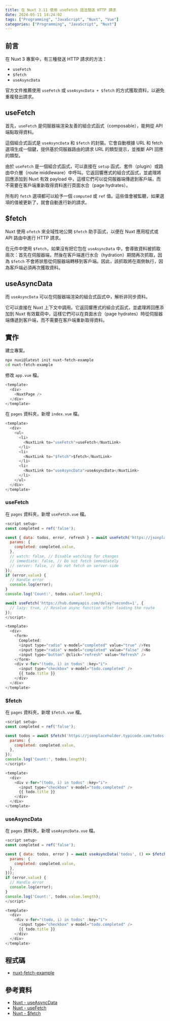 ```yaml
---
title: 在 Nuxt 3.11 使用 useFetch 語法發送 HTTP 請求
date: 2024-05-11 14:24:02
tags: ["Programming", "JavaScript", "Nuxt", "Vue"]
categories: ["Programming", "JavaScript", "Nuxt"]
---
```


## 前言

在 Nuxt 3 專案中，有三種發送 HTTP 請求的方法：

- `useFetch`
- `$fetch`
- `useAsyncData`

官方文件推薦使用 `useFetch` 或 `useAsyncData + $fetch` 的方式獲取資料，以避免重複發出請求。

## useFetch

首先，`useFetch` 是伺服器端渲染友善的組合式函式（composable），能夠從 API 端點取得資料。

這個組合式函式是 `useAsyncData` 和 `$fetch` 的封裝。它會自動根據 URL 和 fetch 選項生成一個鍵，提供基於伺服器路由的請求 URL 的類型提示，並推斷 API 回應的類型。

由於 `useFetch` 是一個組合式函式，可以直接在 `setup` 函式、套件（plugin）或路由中介層（route middleware）中呼叫。它返回響應式的組合式函式，並處理將回應添加到 Nuxt 有效 payload 中，這樣它們可以從伺服器端傳遞到客戶端，而不需要在客戶端重新取得資料進行頁面水合（page hydrates）。

所有的 `fetch` 選項都可以給予一個 `computed` 或 `ref` 值。這些值會被監聽，如果選項的值被更新了，就會自動進行新的請求。

## $fetch

Nuxt 使用 `ofetch` 來全域性地公開 `$fetch` 助手函式，以便在 Nuxt 應用程式或 API 路由中進行 HTTP 請求。

在元件中使用 `$fetch`，如果沒有把它包在 `useAsyncData` 中，會導致資料被抓取兩次：首先在伺服器端，然後在客戶端進行水合（hydration）期間再次抓取，因為 `$fetch` 不會將狀態從伺服器端轉移到客戶端。因此，該抓取將在兩側執行，因為客戶端必須再次獲取資料。

## useAsyncData

而 `useAsyncData` 可以在伺服器端渲染的組合式函式中，解析非同步資料。

它可以直接在 Nuxt 上下文中調用。它返回響應式的組合式函式，並處理將回應添加到 Nuxt 有效載荷中，這樣它們可以在頁面水合（page hydrates）時從伺服器端傳遞到客戶端，而不需要在客戶端重新取得資料。

## 實作

建立專案。

```bash
npx nuxi@latest init nuxt-fetch-example
cd nuxt-fetch-example
```

修改 `app.vue` 檔。

```js
<template>
  <div>
    <NuxtPage />
  </div>
</template>
```

在 `pages` 資料夾，新增 `index.vue` 檔。

```js
<template>
  <div>
    <ul>
      <li>
        <NuxtLink to="useFetch">useFetch</NuxtLink>
      </li>
      <li>
        <NuxtLink to="$fetch">$fetch</NuxtLink>
      </li>
      <li>
        <NuxtLink to="useAsyncData">useAsyncData</NuxtLink>
      </li>
    </ul>
  </div>
</template>
```

### useFetch

在 `pages` 資料夾，新增 `useFetch.vue` 檔。

```js
<script setup>
const completed = ref('false');

const { data: todos, error, refresh } = await useFetch('https://jsonplaceholder.typicode.com/todos', {
  params: {
    completed: completed.value,
  },
  // watch: false, // Disable watching for changes
  // immediate: false, // Do not fetch immediately
  // server: false, // Do not fetch on server-side
});
if (error.value) {
  // Handle error
  console.log(error);
}
console.log('Count:', todos.value?.length);

await useFetch('https://hub.dummyapis.com/delay?seconds=1', {
  // lazy: true, // Resolve async function after loading the route
});
</script>

<template>
  <div>
    <form>
      Completed:
      <input type="radio" v-model="completed" value="true" />Yes
      <input type="radio" v-model="completed" value="false" />No
      <input type="button" @click="refresh" value="Refresh" />
    </form>
    <div v-for="(todo, i) in todos" :key="i">
      <input type="checkbox" v-model="todo.completed" />
      {{ todo.title }}
    </div>
  </div>
</template>
```

### $fetch

在 `pages` 資料夾，新增 `$fetch.vue` 檔。

```js
<script setup>
const completed = ref('false');

const todos = await $fetch('https://jsonplaceholder.typicode.com/todos', {
  params: {
    completed: completed.value,
  },
});
console.log('Count:', todos.length);
</script>

<template>
  <div>
    <div v-for="(todo, i) in todos" :key="i">
      <input type="checkbox" v-model="todo.completed" />
      {{ todo.title }}
    </div>
  </div>
</template>
```

### useAsyncData

在 `pages` 資料夾，新增 `useAsyncData.vue` 檔。

```js
<script setup>
const completed = ref('false');

const { data: todos, error } = await useAsyncData('todos', () => $fetch('https://jsonplaceholder.typicode.com/todos', {
  params: {
    completed: completed.value,
  },
}));
if (error.value) {
  // Handle error
  console.log(error);
}
console.log('Count:', todos.value.length);
</script>

<template>
  <div>
    <div v-for="(todo, i) in todos" :key="i">
      <input type="checkbox" v-model="todo.completed" />
      {{ todo.title }}
    </div>
  </div>
</template>
```

## 程式碼

- [nuxt-fetch-example](https://github.com/memochou1993/nuxt-fetch-example)

## 參考資料

- [Nuxt - useAsyncData](https://nuxt.com/docs/api/composables/use-async-data)
- [Nuxt - useFetch](https://nuxt.com/docs/api/composables/use-fetch)
- [Nuxt - $fetch](https://nuxt.com/docs/api/utils/dollarfetch)
